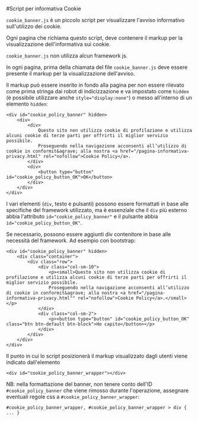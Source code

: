 #Script per informativa Cookie

`cookie_banner.js` è un piccolo script per visualizzare l'avviso informativo sull'utilizzo dei cookie.

Ogni pagina che richiama questo script, deve contenere il markup per la visualizzazione dell'informativa sui cookie.


`cookie_banner.js` non utilizza alcun framework js.

In ogni pagina, prima della chiamata del file `cookie_banner.js` 
deve essere presente il markup per la visualizzazione dell'avviso.

Il markup può essere inserito in fondo alla pagina per non essere rilevato come prima stringa dai robot di indicizzazione e va impostato come `hidden` (è possibile utilizzare anche `style="display:none"`) o messo all'interno di un elemento `hidden`:


```
<div id="cookie_policy_banner" hidden>
	<div>
		<div>
			Questo sito non utilizza cookie di profilazione e utilizza alcuni cookie di terze parti per offrirti il miglior servizio possibile.
			Proseguendo nella navigazione acconsenti all’utilizzo di cookie in conformit&agrave; alla nostra <a href="/pagina-informativa-privacy.html" rel="nofollow">Cookie Policy</a>.
		</div>
		<div>
			<button type="button" id="cookie_policy_button_OK">OK</button>
		</div>
	</div>
</div>
```
I vari elementi (`div`, testo e pulsanti) possono essere formattati in base alle specifiche del framework utilizzato, ma è essenziale che il `div` più esterno abbia l'attributo `id="cookie_policy_banner"` e il pulsante abbia `id="cookie_policy_button_OK"`.

Se necessario, possono essere aggiunti div contenitore in base alle necessità del framework. Ad esempio con bootstrap:

```
<div id="cookie_policy_banner" hidden>
	<div class="container">
		<div class="row">
			<div class="col-sm-10">
				<p><small>Questo sito non utilizza cookie di profilazione e utilizza alcuni cookie di terze parti per offrirti il miglior servizio possibile.
				Proseguendo nella navigazione acconsenti all’utilizzo di cookie in conformit&agrave; alla nostra <a href="/pagina-informativa-privacy.html"" rel="nofollow">Cookie Policy</a>.</small></p>
			</div>
			<div class="col-sm-2">
				<p><button type="button" id="cookie_policy_button_OK" class="btn btn-default btn-block">Ho capito</button></p>
			</div>
		</div>
	</div>
</div>
```

Il punto in cui lo script posizionerà il markup visualizzato dagli utenti viene indicato dall'elemento

```
<div id="cookie_policy_banner_wrapper"></div>
```

NB:
nella formattazione del banner, non tenere conto dell'ID `#cookie_policy_banner` che viene rimosso durante l'operazione,
assegnare eventuali regole css a `#cookie_policy_banner_wrapper`:

```
#cookie_policy_banner_wrapper, #cookie_policy_banner_wrapper > div { ... }
```